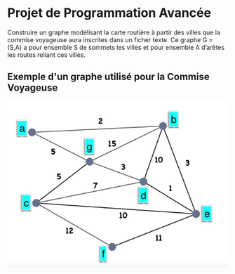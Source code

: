 # Projet de Programmation Avancée

Construire un graphe modélisant la carte routière à partir
des villes que la commise voyageuse aura inscrites dans un ficher texte.
Ce graphe G = (S,A) a pour ensemble S de sommets les villes et pour
ensemble A d’arêtes les routes reliant ces villes.

## Exemple d'un graphe utilisé pour la Commise Voyageuse

![Exemple utilisé d'un graphe a 7 sommets](data/graph.png)